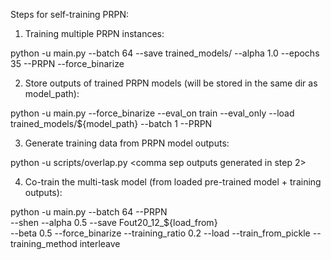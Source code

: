 Steps for self-training PRPN:

1. Training multiple PRPN instances:

python -u main.py --batch 64 --save trained_models/<model-outputpath> --alpha 1.0 --epochs 35 --PRPN --force_binarize

2. Store outputs of trained PRPN models (will be stored in the same dir as model_path):

python -u main.py --force_binarize --eval_on train --eval_only --load trained_models/${model_path} --batch 1 --PRPN

3. Generate training data from PRPN model outputs:

python -u scripts/overlap.py <comma sep outputs generated in step 2>

4. Co-train the multi-task model (from loaded pre-trained model + training outputs):

python -u main.py --batch 64 --PRPN \
    --shen --alpha 0.5 --save Fout20_12_${load_from} \
    --beta 0.5 --force_binarize --training_ratio 0.2  --load <training-data-path-from-step-1> --train_from_pickle  <training-data-path-from-step-3> --training_method interleave


